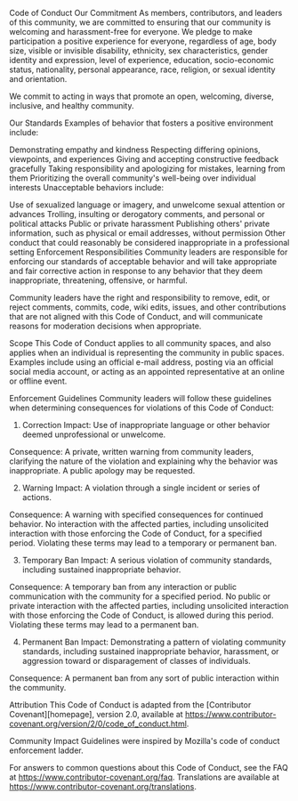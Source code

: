 Code of Conduct
Our Commitment
As members, contributors, and leaders of this community, we are committed to ensuring that our community is welcoming and harassment-free for everyone. We pledge to make participation a positive experience for everyone, regardless of age, body size, visible or invisible disability, ethnicity, sex characteristics, gender identity and expression, level of experience, education, socio-economic status, nationality, personal appearance, race, religion, or sexual identity and orientation.

We commit to acting in ways that promote an open, welcoming, diverse, inclusive, and healthy community.

Our Standards
Examples of behavior that fosters a positive environment include:

Demonstrating empathy and kindness
Respecting differing opinions, viewpoints, and experiences
Giving and accepting constructive feedback gracefully
Taking responsibility and apologizing for mistakes, learning from them
Prioritizing the overall community's well-being over individual interests
Unacceptable behaviors include:

Use of sexualized language or imagery, and unwelcome sexual attention or advances
Trolling, insulting or derogatory comments, and personal or political attacks
Public or private harassment
Publishing others' private information, such as physical or email addresses, without permission
Other conduct that could reasonably be considered inappropriate in a professional setting
Enforcement Responsibilities
Community leaders are responsible for enforcing our standards of acceptable behavior and will take appropriate and fair corrective action in response to any behavior that they deem inappropriate, threatening, offensive, or harmful.

Community leaders have the right and responsibility to remove, edit, or reject comments, commits, code, wiki edits, issues, and other contributions that are not aligned with this Code of Conduct, and will communicate reasons for moderation decisions when appropriate.

Scope
This Code of Conduct applies to all community spaces, and also applies when an individual is representing the community in public spaces. Examples include using an official e-mail address, posting via an official social media account, or acting as an appointed representative at an online or offline event.

Enforcement Guidelines
Community leaders will follow these guidelines when determining consequences for violations of this Code of Conduct:

1. Correction
Impact: Use of inappropriate language or other behavior deemed unprofessional or unwelcome.

Consequence: A private, written warning from community leaders, clarifying the nature of the violation and explaining why the behavior was inappropriate. A public apology may be requested.

2. Warning
Impact: A violation through a single incident or series of actions.

Consequence: A warning with specified consequences for continued behavior. No interaction with the affected parties, including unsolicited interaction with those enforcing the Code of Conduct, for a specified period. Violating these terms may lead to a temporary or permanent ban.

3. Temporary Ban
Impact: A serious violation of community standards, including sustained inappropriate behavior.

Consequence: A temporary ban from any interaction or public communication with the community for a specified period. No public or private interaction with the affected parties, including unsolicited interaction with those enforcing the Code of Conduct, is allowed during this period. Violating these terms may lead to a permanent ban.

4. Permanent Ban
Impact: Demonstrating a pattern of violating community standards, including sustained inappropriate behavior, harassment, or aggression toward or disparagement of classes of individuals.

Consequence: A permanent ban from any sort of public interaction within the community.

Attribution
This Code of Conduct is adapted from the [Contributor Covenant][homepage], version 2.0, available at https://www.contributor-covenant.org/version/2/0/code_of_conduct.html.

Community Impact Guidelines were inspired by Mozilla's code of conduct enforcement ladder.

For answers to common questions about this Code of Conduct, see the FAQ at https://www.contributor-covenant.org/faq. Translations are available at https://www.contributor-covenant.org/translations.
